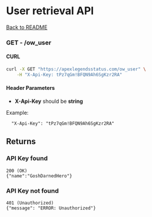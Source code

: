 # User retrieval API

[Back to README](../README.md)

### **GET** - /ow_user

#### CURL

```sh
curl -X GET "https://apexlegendsstatus.com/ow_user" \
    -H "X-Api-Key: tPz7qGm!BFQN9Ah6SgKzr2RA"
```

#### Header Parameters

- **X-Api-Key** should be **string**

Example:
```
  "X-Api-Key": "tPz7qGm!BFQN9Ah6SgKzr2RA"
```

## Returns
### API Key found

```
200 (OK)
{"name":"GoshDarnedHero"}
```

### API Key not found
```
401 (Unauthorized)
{"message": "ERROR: Unauthorized"}
```
